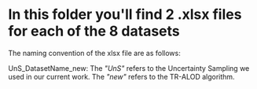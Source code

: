 # In this folder you'll find 2 .xlsx files for each of the 8 datasets
The naming convention of the xlsx file are as follows:

UnS_DatasetName_new: The _"UnS"_ refers to the Uncertainty Sampling we used in our current work. The _"new"_ refers to the TR-ALOD algorithm.
